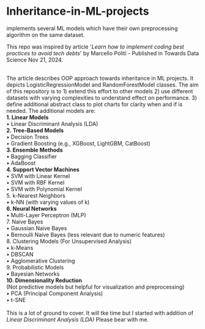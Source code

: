 # Inheritance-in-ML-projects
implements several ML models which have their own preprocessing algorithm on the same dataset.<br>

This repo was inspired by article '<i>Learn how to implement coding best practices to avoid tech debts</i>'
by  Marcello Politi - Published in  Towards Data Science Nov 21, 2024.<br><br>

The article describes OOP approach towards inheritance in ML projects. It depicts LogisticRegressionModel and RandomForestModel classes.  The 
aim of this repository is to  1) extend this effort to other models  2) use different datasets with varying complexities to understand effect on performance. 3) define additional abstract class to plot charts for clarity when and if is needed.  The additional models are: <br>
**1. Linear Models**<br>
•	Linear Discriminant Analysis (LDA)<br>
**2. Tree-Based Models**<br>
•	Decision Trees<br>
•	Gradient Boosting (e.g., XGBoost, LightGBM, CatBoost)<br>
**3. Ensemble Methods**<br>
•	Bagging Classifier<br>
•	AdaBoost<br>
**4. Support Vector Machines**<br>
•	SVM with Linear Kernel<br>
•	SVM with RBF Kernel<br>
•	SVM with Polynomial Kernel<br>
5. k-Nearest Neighbors<br>
•	k-NN (with varying values of k)<br>
**6. Neural Networks**<br>
•	Multi-Layer Perceptron (MLP)<br>
7. Naive Bayes<br>
•	Gaussian Naive Bayes<br>
•	Bernoulli Naive Bayes (less relevant due to numeric features)<br>
8. Clustering Models (For Unsupervised Analysis)<br>
•	k-Means<br>
•	DBSCAN<br>
•	Agglomerative Clustering<br>
9. Probabilistic Models<br>
•	Bayesian Networks<br>
**10. Dimensionality Reduction**<br>
(Not predictive models but helpful for visualization and preprocessing)<br>
•	PCA (Principal Component Analysis)<br>
•	t-SNE<br><br>This is a lot of ground to cover. It will tke time but I started with addition of <i>Linear Discriminant Analysis (LDA)</i> Please bear with me. 

